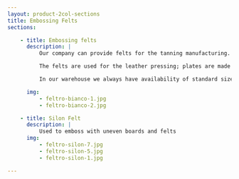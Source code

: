 ```yaml
---
layout: product-2col-sections
title: Embossing Felts
sections:

    - title: Embossing felts
      description: |
          Our company can provide felts for the tanning manufacturing. <br>

          The felts are used for the leather pressing; plates are made from 100% wool and are available in different sizes, density and thickness according to the customer requirements. <br>

          In our warehouse we always have availability of standard sized felts, in order to provide and guarantee our customers an efficient service delivery.

      img:
          - feltro-bianco-1.jpg
          - feltro-bianco-2.jpg

    - title: Silon Felt
      description: |
          Used to emboss with uneven boards and felts
      img:
          - feltro-silon-7.jpg
          - feltro-silon-5.jpg
          - feltro-silon-1.jpg

---
```

